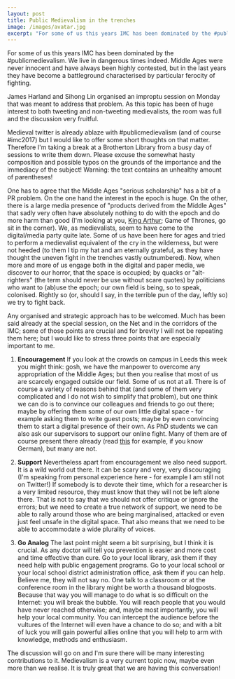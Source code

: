 ```yaml
---
layout: post
title: Public Medievalism in the trenches
image: /images/avatar.jpg
excerpt: "For some of us this years IMC has been dominated by the #publicmedievalism. We live in dangerous times indeed. Middle Ages were never innocent and have always been highly contested, but in the last years they have become a battleground characterised by particular ferocity of fighting."
---
```


For some of us this years IMC has been dominated by the #publicmedievalism. We live in dangerous times indeed. Middle Ages were never innocent and have always been highly contested, but in the last years they have become a battleground characterised by particular ferocity of fighting.

James Harland and Sihong Lin organised an improptu session on Monday that was meant to address that problem. As this topic has been of huge interest to both tweeting and non-tweeting medievalists, the room was full and the discussion very fruitful.

Medieval twitter is already ablaze with #publicmedievalism (and of course #imc2017) but I would like to offer some short thoughts on that matter. Therefore I'm taking a break at a Brotherton Library from a busy day of sessions to write them down. Please excuse the somewhat hasty composition and possible typos on the grounds of the importance and the immediacy of the subject! Warning: the text contains an unhealthy amount of parentheses!

One has to agree that the Middle Ages "serious scholarship" has a bit of a PR problem. On the one hand the interest in the epoch is huge. On the other, there is a large media presence of "products derived from the Middle Ages" that sadly very often have absolutely nothing to do with the epoch and do more harm than good (I'm looking at you, [King Arthur](https://en.wikipedia.org/wiki/King_Arthur:_Legend_of_the_Sword); Game of Thrones, go sit in the corner). We, as medievalists, seem to have come to the digital/media party quite late. Some of us have been here for ages and tried to perform a medievalist equivalent of the cry in the wilderness, but were not heeded (to them I tip my hat and am eternally grateful, as they have thought the uneven fight in the trenches vastly outnumbered). Now, when more and more of us engage both in the digital and paper media, we discover to our horror, that the space is occupied; by quacks or "alt-righters" (the term should never be use without scare quotes) by politicians who want to (ab)use the epoch; our own field is being, so to speak, colonised. Rightly so (or, should I say, in the terrible pun of the day, leftly so) we try to fight back.

Any organised and strategic approach has to be welcomed. Much has been said already at the special session, on the Net and in the corridors of the IMC; some of those points are crucial and for brevity I will not be repeating them here; but I would like to stress three points that are especially important to me.

1. **Encouragement**
If you look at the crowds on campus in Leeds this week you might think: gosh, we have the manpower to overcome any appropriation of the Middle Ages; but then you realise that most of us are scarcely engaged outside our field. Some of us not at all. There is of course a variety of reasons behind that (and some of them very complicated and I do not wish to simplify that problem), but one think we can do is to convince our colleagues and friends to go out there; maybe by offering them some of our own little digital space - for example asking them to write guest posts; maybe by even convincing them to start a digital presence of their own.
As PhD students we can also ask our supervisors to support our online fight. Many of them are of course present there already (read [this](http://www.taz.de/!5325071/) for example, if you know German), but many are not.

2. **Support**
Nevertheless apart from encouragement we also need support. It is a wild world out there. It can be scary and very, very discouraging (I'm speaking from personal experience here - for example I am still not on Twitter!) If somebody is to devote their time, which for a researcher is a very limited resource, they must know that they will not be left alone there. That is not to say that we should not offer critique or ignore the errors; but we need to create a true network of support, we need to be able to rally around those who are being marginalised, attacked or even just feel unsafe in the digital space. That also means that we need to be able to accommodate a wide plurality of voices.

3. **Go Analog**
The last point might seem a bit surprising, but I think it is crucial. As any doctor will tell you prevention is easier and more cost and time effective than cure. 
Go to your local library, ask them if they need help with public engagement programs. Go to your local school or your local school district administration office, ask them if you can help. Believe me, they will not say no. One talk to a classroom or at the conference room in the library might be worth a thousand blogposts. Because that way you will manage to do what is so difficult on the Internet: you will break the bubble. You will reach people that you would have never reached otherwise; and, maybe most importantly, you will help your local community. 
You can intercept the audience before the vultures of the Internet will even have a chance to do so; and with a bit of luck you will gain powerful allies online that you will help to arm with knowledge, methods and enthusiasm.

The discussion will go on and I'm sure there will be many interesting contributions to it. Medievalism is a very current topic now, maybe even more than we realise. It is truly great that we are having this conversation!
